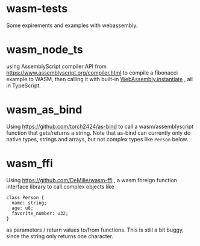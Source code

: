 # wasm-tests
Some expirements and examples with webassembly.

# wasm_node_ts

using AssemblyScript compiler API from https://www.assemblyscript.org/compiler.html to compile a fibonacci example to WASM,
then calling it with built-in [WebAssembly.instantiate](https://developer.mozilla.org/en-US/docs/Web/JavaScript/Reference/Global_Objects/WebAssembly/instantiate) , all in TypeScript.


# wasm_as_bind

Using https://github.com/torch2424/as-bind to call a wasm/assemblyscript function that gets/returns a string.
Note that as-bind can currently only do native types, strings and arrays, but not complex types like `Person` below.

# wasm_ffi

Using https://github.com/DeMille/wasm-ffi , a wasm foreign function interface library to call complex objects like 

```
class Person {
  name: string;
  age: u8;
  favorite_number: u32;
}
```

as parameters / return values to/from functions.
This is still a bit buggy, since the string only returns one character.
